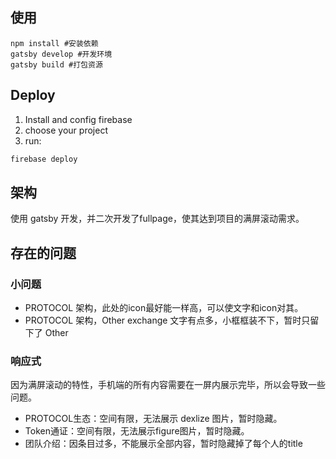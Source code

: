 ## 使用

```shell
npm install #安装依赖
gatsby develop #开发环境
gatsby build #打包资源
```

## Deploy

1. Install and config firebase
2. choose your project
3. run:
```sh
firebase deploy
```

## 架构

使用 gatsby 开发，并二次开发了fullpage，使其达到项目的满屏滚动需求。

## 存在的问题

### 小问题

- PROTOCOL 架构，此处的icon最好能一样高，可以使文字和icon对其。
- PROTOCOL 架构，Other exchange 文字有点多，小框框装不下，暂时只留下了 Other

### 响应式

因为满屏滚动的特性，手机端的所有内容需要在一屏内展示完毕，所以会导致一些问题。

- PROTOCOL生态：空间有限，无法展示 dexlize 图片，暂时隐藏。
- Token通证：空间有限，无法展示figure图片，暂时隐藏。
- 团队介绍：因条目过多，不能展示全部内容，暂时隐藏掉了每个人的title
